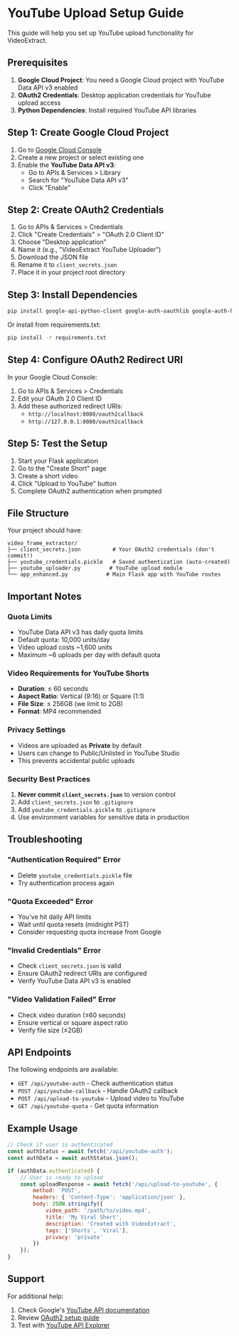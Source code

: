 # YouTube Upload Setup Guide

This guide will help you set up YouTube upload functionality for VideoExtract.

## Prerequisites

1. **Google Cloud Project**: You need a Google Cloud project with YouTube Data API v3 enabled
2. **OAuth2 Credentials**: Desktop application credentials for YouTube upload access
3. **Python Dependencies**: Install required YouTube API libraries

## Step 1: Create Google Cloud Project

1. Go to [Google Cloud Console](https://console.cloud.google.com/)
2. Create a new project or select existing one
3. Enable the **YouTube Data API v3**:
   - Go to APIs & Services > Library
   - Search for "YouTube Data API v3"
   - Click "Enable"

## Step 2: Create OAuth2 Credentials

1. Go to APIs & Services > Credentials
2. Click "Create Credentials" > "OAuth 2.0 Client ID"
3. Choose "Desktop application"
4. Name it (e.g., "VideoExtract YouTube Uploader")
5. Download the JSON file
6. Rename it to `client_secrets.json`
7. Place it in your project root directory

## Step 3: Install Dependencies

```bash
pip install google-api-python-client google-auth-oauthlib google-auth-httplib2
```

Or install from requirements.txt:
```bash
pip install -r requirements.txt
```

## Step 4: Configure OAuth2 Redirect URI

In your Google Cloud Console:
1. Go to APIs & Services > Credentials
2. Edit your OAuth 2.0 Client ID
3. Add these authorized redirect URIs:
   - `http://localhost:8080/oauth2callback`
   - `http://127.0.0.1:8080/oauth2callback`

## Step 5: Test the Setup

1. Start your Flask application
2. Go to the "Create Short" page
3. Create a short video
4. Click "Upload to YouTube" button
5. Complete OAuth2 authentication when prompted

## File Structure

Your project should have:
```
video_frame_extractor/
├── client_secrets.json          # Your OAuth2 credentials (don't commit!)
├── youtube_credentials.pickle   # Saved authentication (auto-created)
├── youtube_uploader.py         # YouTube upload module
└── app_enhanced.py            # Main Flask app with YouTube routes
```

## Important Notes

### Quota Limits
- YouTube Data API v3 has daily quota limits
- Default quota: 10,000 units/day
- Video upload costs ~1,600 units
- Maximum ~6 uploads per day with default quota

### Video Requirements for YouTube Shorts
- **Duration**: ≤ 60 seconds
- **Aspect Ratio**: Vertical (9:16) or Square (1:1)
- **File Size**: ≤ 256GB (we limit to 2GB)
- **Format**: MP4 recommended

### Privacy Settings
- Videos are uploaded as **Private** by default
- Users can change to Public/Unlisted in YouTube Studio
- This prevents accidental public uploads

### Security Best Practices
1. **Never commit `client_secrets.json`** to version control
2. Add `client_secrets.json` to `.gitignore`
3. Add `youtube_credentials.pickle` to `.gitignore`
4. Use environment variables for sensitive data in production

## Troubleshooting

### "Authentication Required" Error
- Delete `youtube_credentials.pickle` file
- Try authentication process again

### "Quota Exceeded" Error
- You've hit daily API limits
- Wait until quota resets (midnight PST)
- Consider requesting quota increase from Google

### "Invalid Credentials" Error
- Check `client_secrets.json` is valid
- Ensure OAuth2 redirect URIs are configured
- Verify YouTube Data API v3 is enabled

### "Video Validation Failed" Error
- Check video duration (≤60 seconds)
- Ensure vertical or square aspect ratio
- Verify file size (≤2GB)

## API Endpoints

The following endpoints are available:

- `GET /api/youtube-auth` - Check authentication status
- `POST /api/youtube-callback` - Handle OAuth2 callback
- `POST /api/upload-to-youtube` - Upload video to YouTube
- `GET /api/youtube-quota` - Get quota information

## Example Usage

```javascript
// Check if user is authenticated
const authStatus = await fetch('/api/youtube-auth');
const authData = await authStatus.json();

if (authData.authenticated) {
    // User is ready to upload
    const uploadResponse = await fetch('/api/upload-to-youtube', {
        method: 'POST',
        headers: { 'Content-Type': 'application/json' },
        body: JSON.stringify({
            video_path: '/path/to/video.mp4',
            title: 'My Viral Short',
            description: 'Created with VideoExtract',
            tags: ['Shorts', 'Viral'],
            privacy: 'private'
        })
    });
}
```

## Support

For additional help:
1. Check Google's [YouTube API documentation](https://developers.google.com/youtube/v3)
2. Review [OAuth2 setup guide](https://developers.google.com/youtube/v3/guides/auth/installed-apps)
3. Test with [YouTube API Explorer](https://developers.google.com/youtube/v3/docs/videos/insert)
